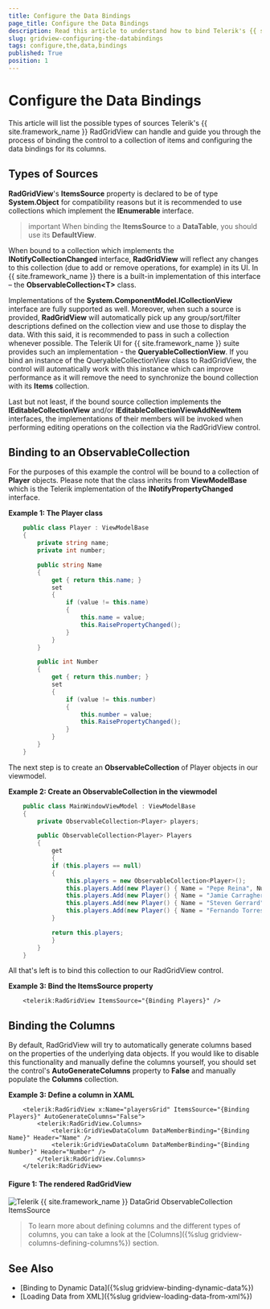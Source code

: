 ```yaml
---
title: Configure the Data Bindings
page_title: Configure the Data Bindings
description: Read this article to understand how to bind Telerik's {{ site.framework_name }} DataGrid to a collection of items and configure the data bindings for its columns.
slug: gridview-configuring-the-databindings
tags: configure,the,data,bindings
published: True
position: 1
---
```


# Configure the Data Bindings

This article will list the possible types of sources Telerik's {{ site.framework_name }} RadGridView can handle and guide you through the process of binding the control to a collection of items and configuring the data bindings for its columns.

## Types of Sources

__RadGridView__'s __ItemsSource__ property is declared to be of type __System.Object__ for compatibility reasons but it is recommended to use collections which implement the __IEnumerable__ interface.

>important When binding the **ItemsSource** to a **DataTable**, you should use its **DefaultView**.

When bound to a collection which implements the **INotifyCollectionChanged** interface, __RadGridView__ will reflect any changes to this collection (due to add or remove operations, for example) in its UI. In {{ site.framework_name }} there is a built-in implementation of this interface – the __ObservableCollection&lt;T&gt;__ class.

Implementations of the __System.ComponentModel.ICollectionView__ interface are fully supported as well. Moreover, when such a source is provided, __RadGridView__ will automatically pick up any group/sort/filter descriptions defined on the collection view and use those to display the data. With this said, it is recommended to pass in such a collection whenever possible. The Telerik UI for {{ site.framework_name }} suite provides such an implementation - the **QueryableCollectionView**. If you bind an instance of the QueryableCollectionView class to RadGridView, the control will automatically work with this instance which can improve performance as it will remove the need to synchronize the bound collection with its **Items** collection.

Last but not least, if the bound source collection implements the **IEditableCollectionView** and/or **IEditableCollectionViewAddNewItem** interfaces, the implementations of their members will be invoked when performing editing operations on the collection via the RadGridView control.

## Binding to an ObservableCollection

For the purposes of this example the control will be bound to a collection of **Player** objects. Please note that the class inherits from **ViewModelBase** which is the Telerik implementation of the **INotifyPropertyChanged** interface.

__Example 1: The Player class__

```C#
    public class Player : ViewModelBase
    {
        private string name;
        private int number;

        public string Name
        {
            get { return this.name; }
            set
            {
                if (value != this.name)
                {
                    this.name = value;
                    this.RaisePropertyChanged();
                }
            }
        }

        public int Number
        {
            get { return this.number; }
            set
            {
                if (value != this.number)
                {
                    this.number = value;
                    this.RaisePropertyChanged();
                }
            }
        }
    }
```

The next step is to create an __ObservableCollection__ of Player objects in our viewmodel.

__Example 2: Create an ObservableCollection in the viewmodel__

```C#    
	public class MainWindowViewModel : ViewModelBase
	{
		private ObservableCollection<Player> players;

		public ObservableCollection<Player> Players
		{
		    get
		    {
			if (this.players == null)
			{
			    this.players = new ObservableCollection<Player>();
			    this.players.Add(new Player() { Name = "Pepe Reina", Number = 25 });
			    this.players.Add(new Player() { Name = "Jamie Carragher", Number = 23 });
			    this.players.Add(new Player() { Name = "Steven Gerrard", Number = 8 });
			    this.players.Add(new Player() { Name = "Fernando Torres", Number = 9 });
			}

			return this.players;
		    }
		}
	}
```

All that's left is to bind this collection to our RadGridView control.

__Example 3: Bind the ItemsSource property__

```XAML
	<telerik:RadGridView ItemsSource="{Binding Players}" />
```

## Binding the Columns

By default, RadGridView will try to automatically generate columns based on the properties of the underlying data objects. If you would like to disable this functionality and manually define the columns yourself, you should set the control's **AutoGenerateColumns** property to **False** and manually populate the **Columns** collection.

__Example 3: Define a column in XAML__

```XAML
	<telerik:RadGridView x:Name="playersGrid" ItemsSource="{Binding Players}" AutoGenerateColumns="False">
	    <telerik:RadGridView.Columns>
	        <telerik:GridViewDataColumn DataMemberBinding="{Binding Name}" Header="Name" />
	        <telerik:GridViewDataColumn DataMemberBinding="{Binding Number}" Header="Number" />
	    </telerik:RadGridView.Columns>
	</telerik:RadGridView>
```

#### Figure 1: The rendered RadGridView

![Telerik {{ site.framework_name }} DataGrid ObservableCollection ItemsSource](images/RadGridView_ObservableCollection_ItemsSource.png)

> To learn more about defining columns and the different types of columns, you can take a look at the [Columns]({%slug gridview-columns-defining-columns%}) section.

## See Also

 * [Binding to Dynamic Data]({%slug gridview-binding-dynamic-data%})
 * [Loading Data from XML]({%slug gridview-loading-data-from-xml%})
